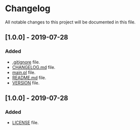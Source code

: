 # Changelog

All notable changes to this project will be documented in this file.

## [1.0.0] - 2019-07-28

### Added

- [.gitignore](.gitignore) file.
- [CHANGELOG.md](CHANGELOG.md) file.
- [main.pl](main.pl) file.
- [README.md](README.md) file.
- [VERSION](VERSION) file.

## [1.0.0] - 2019-07-28

### Added

- [LICENSE](LICENSE) file.
